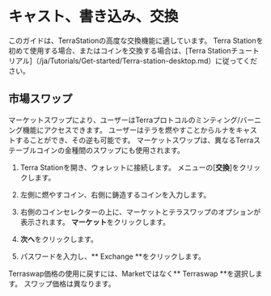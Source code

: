 # キャスト、書き込み、交換

このガイドは、TerraStationの高度な交換機能に適しています。 Terra Stationを初めて使用する場合、またはコインを交換する場合は、[Terra Stationチュートリアル]（/ja/Tutorials/Get-started/Terra-station-desktop.md）に従ってください。

## 市場スワップ

マーケットスワップにより、ユーザーはTerraプロトコルのミンティング/バーニング機能にアクセスできます。 ユーザーはテラを燃やすことからルナをキャストすることができ、その逆も可能です。 マーケットスワップは、異なるTerraステーブルコインの金種間のスワップにも使用されます。

1. Terra Stationを開き、ウォレットに接続します。 メニューの[**交換**]をクリックします。

2. 左側に燃やすコイン、右側に鋳造するコインを入力します。

3. 右側のコインセレクターの上に、マーケットとテラスワップのオプションが表示されます。 **マーケット**をクリックします。

4. **次へ**をクリックします。

5. パスワードを入力し、** Exchange **をクリックします。

Terraswap価格の使用に戻すには、Marketではなく** Terraswap **を選択します。 スワップ価格は異なります。